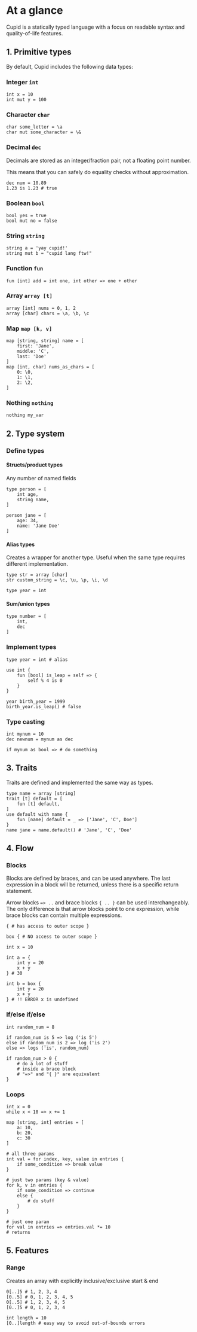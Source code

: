 # At a glance

Cupid is a statically typed language with a focus on readable syntax and quality-of-life features.

## 1. Primitive types

By default, Cupid includes the following data types:

### Integer `int`

```
int x = 10
int mut y = 100
```

### Character `char`

```
char some_letter = \a
char mut some_character = \&
```

### Decimal `dec`

Decimals are stored as an integer/fraction pair, not a floating point number.

This means that you can safely do equality checks without approximation.

```
dec num = 10.89
1.23 is 1.23 # true
```

### Boolean `bool`

```
bool yes = true
bool mut no = false
```

### String `string`

```
string a = 'yay cupid!'
string mut b = "cupid lang ftw!"
```

### Function `fun`

```
fun [int] add = int one, int other => one + other
```

### Array `array [t]`

```
array [int] nums = 0, 1, 2
array [char] chars = \a, \b, \c
```

### Map `map [k, v]`

```
map [string, string] name = [
	first: 'Jane',
	middle: 'C',
	last: 'Doe'
]
map [int, char] nums_as_chars = [
	0: \0,
	1: \1,
	2: \2,
]
```

### Nothing `nothing`

```
nothing my_var
```

## 2. Type system

### Define types

#### Structs/product types

Any number of named fields

```
type person = [
	int age,
	string name,
]

person jane = [
	age: 34,
	name: 'Jane Doe'
]
```

#### Alias types

Creates a wrapper for another type. Useful when the same type requires different
implementation.

```
type str = array [char]
str custom_string = \c, \u, \p, \i, \d

type year = int
```

#### Sum/union types

```
type number = [
	int,
	dec
]
```

### Implement types

```
type year = int # alias

use int {
	fun [bool] is_leap = self => {
		self % 4 is 0
	}
}

year birth_year = 1999
birth_year.is_leap() # false
```

### Type casting

```
int mynum = 10
dec newnum = mynum as dec

if mynum as bool => # do something
```

## 3. Traits

Traits are defined and implemented the same way as types.

```
type name = array [string]
trait [t] default = [
	fun [t] default,
]
use default with name {
	fun [name] default = _ => ['Jane', 'C', Doe']
}
name jane = name.default() # 'Jane', 'C', 'Doe'
```

## 4. Flow

### Blocks

Blocks are defined by braces, and can be used anywhere. The last expression in a
block will be returned, unless there is a specific return statement.

Arrow blocks `=> ..` and brace blocks `{ .. }` can be used interchangeably. The
only difference is that arrow blocks point to one expression, while brace blocks
can contain multiple expressions.

```
{ # has access to outer scope }

box { # NO access to outer scope }

int x = 10

int a = {
	int y = 20
	x + y
} # 30

int b = box {
	int y = 20
	x + y
} # !! ERROR x is undefined
```

### If/else if/else

```
int random_num = 8

if random_num is 5 => log ('is 5')
else if random_num is 2 => log ('is 2')
else => logs ('is', random_num)

if random_num > 0 {
	# do a lot of stuff
	# inside a brace block
	# "=>" and "{ }" are equivalent
}
```

### Loops

```
int x = 0
while x < 10 => x += 1

map [string, int] entries = [
	a: 10,
	b: 20,
	c: 30
]

# all three params
int val = for index, key, value in entries {
	if some_condition => break value
}

# just two params (key & value)
for k, v in entries {
	if some_condition => continue
	else {
		# do stuff
	}
}

# just one param
for val in entries => entries.val *= 10
# returns
```

## 5. Features

### Range

Creates an array with explicitly inclusive/exclusive start & end

```
0[..]5 # 1, 2, 3, 4
[0..5] # 0, 1, 2, 3, 4, 5
0[..5] # 1, 2, 3, 4, 5
[0..]5 # 0, 1, 2, 3, 4

int length = 10
[0..]length # easy way to avoid out-of-bounds errors
```
